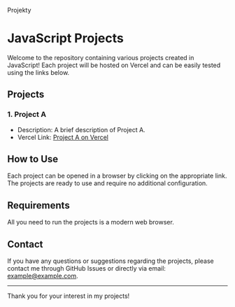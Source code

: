 Projekty

# JavaScript Projects

Welcome to the repository containing various projects created in JavaScript! Each project will be hosted on Vercel and can be easily tested using the links below.

## Projects

### 1. Project A
- Description: A brief description of Project A.
- Vercel Link: [Project A on Vercel]((https://pure-javascript-mousemove.vercel.app/))

## How to Use

Each project can be opened in a browser by clicking on the appropriate link. The projects are ready to use and require no additional configuration.

## Requirements

All you need to run the projects is a modern web browser.

## Contact

If you have any questions or suggestions regarding the projects, please contact me through GitHub Issues or directly via email: example@example.com.

---

Thank you for your interest in my projects!
